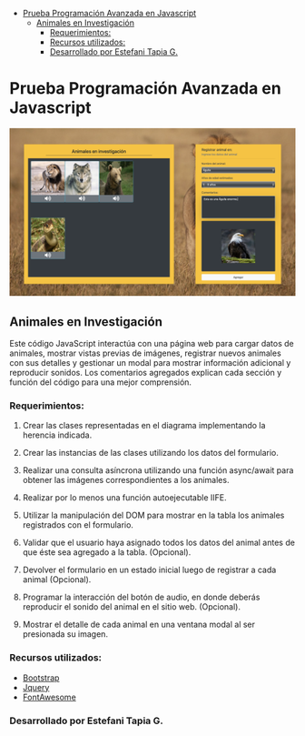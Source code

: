 - [Prueba Programación Avanzada en Javascript](#prueba-programación-avanzada-en-javascript)
  - [Animales en Investigación](#animales-en-investigación)
    - [Requerimientos:](#requerimientos)
    - [Recursos utilizados:](#recursos-utilizados)
    - [Desarrollado por Estefani Tapia G.](#desarrollado-por-estefani-tapia-g)

# Prueba Programación Avanzada en Javascript

![Animales en Investigación](/assets/imgs/animales-en-investigacion.png)

## Animales en Investigación

Este código JavaScript interactúa con una página web para cargar datos de animales, mostrar vistas previas de imágenes, registrar nuevos animales con sus detalles y gestionar un modal para mostrar información adicional y reproducir sonidos. Los comentarios agregados explican cada sección y función del código para una mejor comprensión.

### Requerimientos:

1. Crear las clases representadas en el diagrama implementando la herencia indicada.

2. Crear las instancias de las clases utilizando los datos del formulario.

3. Realizar una consulta asíncrona utilizando una función async/await para obtener las imágenes correspondientes a los animales.

4. Realizar por lo menos una función autoejecutable IIFE.

5. Utilizar la manipulación del DOM para mostrar en la tabla los animales registrados con el formulario.

6. Validar que el usuario haya asignado todos los datos del animal antes de que éste sea agregado a la tabla. (Opcional).

7. Devolver el formulario en un estado inicial luego de registrar a cada animal (Opcional).

8. Programar la interacción del botón de audio, en donde deberás reproducir el sonido del animal en el sitio web. (Opcional).

9. Mostrar el detalle de cada animal en una ventana modal al ser presionada su imagen.


### Recursos utilizados:

* [Bootstrap](https://getbootstrap.com/)
* [Jquery](https://jquery.com/)
* [FontAwesome](https://fontawesome.com/)

### Desarrollado por Estefani Tapia G.